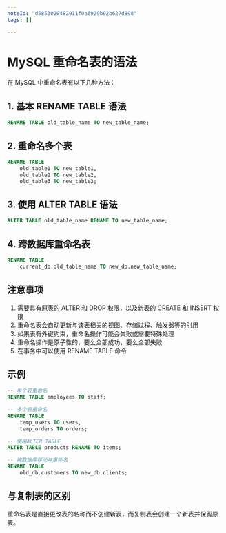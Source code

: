 ```yaml
---
noteId: "d5853020482911f0a6929b02b627d898"
tags: []

---
```


# MySQL 重命名表的语法

在 MySQL 中重命名表有以下几种方法：

## 1. 基本 RENAME TABLE 语法

```sql
RENAME TABLE old_table_name TO new_table_name;
```

## 2. 重命名多个表

```sql
RENAME TABLE 
    old_table1 TO new_table1,
    old_table2 TO new_table2,
    old_table3 TO new_table3;
```

## 3. 使用 ALTER TABLE 语法

```sql
ALTER TABLE old_table_name RENAME TO new_table_name;
```

## 4. 跨数据库重命名表

```sql
RENAME TABLE 
    current_db.old_table_name TO new_db.new_table_name;
```

## 注意事项

1. 需要具有原表的 ALTER 和 DROP 权限，以及新表的 CREATE 和 INSERT 权限
2. 重命名表会自动更新与该表相关的视图、存储过程、触发器等的引用
3. 如果表有外键约束，重命名操作可能会失败或需要特殊处理
4. 重命名操作是原子性的，要么全部成功，要么全部失败
5. 在事务中可以使用 RENAME TABLE 命令

## 示例

```sql
-- 单个表重命名
RENAME TABLE employees TO staff;

-- 多个表重命名
RENAME TABLE
    temp_users TO users,
    temp_orders TO orders;

-- 使用ALTER TABLE
ALTER TABLE products RENAME TO items;

-- 跨数据库移动并重命名
RENAME TABLE 
    old_db.customers TO new_db.clients;
```

## 与复制表的区别

重命名表是直接更改表的名称而不创建新表，而复制表会创建一个新表并保留原表。